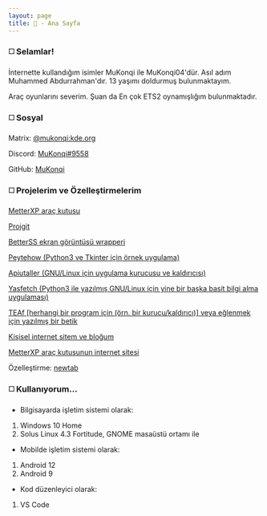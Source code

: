 ```yaml
---
layout: page
title: 👋 - Ana Sayfa
---
```

### ◻️ Selamlar!

İnternette kullandığım isimler MuKonqi ile MuKonqi04'dür. Asıl adım Muhammed Abdurrahman'dır. 13 yaşımı doldurmuş bulunmaktayım.

Araç oyunlarını severim. Şuan da En çok ETS2 oynamışlığım bulunmaktadır.
### ◻️ Sosyal
Matrix: [@mukonqi:kde.org](https://matrix.to/#/@mukonqi:kde.org)

Discord: [MuKonqi#9558](https://discord.com/channels/@me/980440858245623838)

GitHub: [MuKonqi](https://github.com/MuKonqi)
### ◻️ Projelerim ve Özelleştirmelerim
[MetterXP araç kutusu](https://mukonqi.github.io/metterxp)

[Projgit](https://github.com/MuKonqi/projgit)

[BetterSS ekran görüntüsü wrapperi](https://github.com/MuKonqi/betterss)

[Peytehow (Python3 ve Tkinter için örnek uygulama)](https://github.com/MuKonqi/Peytehow)

[Apiutaller (GNU/Linux için uygulama kurucusu ve kaldırıcısı)](https://github.com/MuKonqi/apiutaller)

[Yasfetch (Python3 ile yazılmış GNU/Linux için yine bir başka basit bilgi alma uygulaması)](https://github.com/MuKonqi/yasfetch)

[TEAf [herhangi bir program için (örn. bir kurucu/kaldırıcı)] veya eğlenmek için yazılmış bir betik](https://github.com/MuKonqi/TEAf)

[Kişisel internet sitem ve bloğum](https://github.com/MuKonqi/mukonqi.github.io)

[MetterXP araç kutusunun internet sitesi](https://github.com/MuKonqi/metterxp/tree/site)

Özelleştirme: [newtab](https://github.com/MuKonqi/newtab)
### ◻️ Kullanıyorum...
* Bilgisayarda işletim sistemi olarak:
1. Windows 10 Home
2. Solus Linux 4.3 Fortitude, GNOME masaüstü ortamı ile
* Mobilde işletim sistemi olarak:
1. Android 12
2. Android 9
* Kod düzenleyici olarak:
1. VS Code

